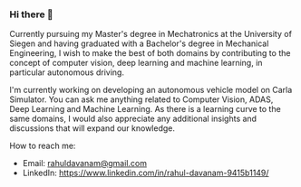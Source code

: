 ### Hi there 👋

Currently pursuing my Master's degree in Mechatronics at the University of Siegen and having graduated with a Bachelor's degree in Mechanical Engineering, I wish to make the best of both domains by contributing to the concept of computer vision, deep learning and machine learning, in particular autonomous driving.

I'm currently working on developing an autonomous vehicle model on Carla Simulator. You can ask me anything related to Computer Vision, ADAS, Deep Learning and Machine Learning. As there is a learning curve to the same domains, I would also appreciate any additional insights and discussions that will expand our knowledge.

How to reach me:
* Email: rahuldavanam@gmail.com
* LinkedIn: https://www.linkedin.com/in/rahul-davanam-9415b1149/

<!--
**rahuldavanam/rahuldavanam** is a ✨ _special_ ✨ repository because its `README.md` (this file) appears on your GitHub profile.

Here are some ideas to get you started:

- 🔭 I’m currently working on ...
- 🌱 I’m currently learning ...
- 👯 I’m looking to collaborate on ...
- 🤔 I’m looking for help with ...
- 💬 Ask me about ...
- 📫 How to reach me: ...
- 😄 Pronouns: ...
- ⚡ Fun fact: ...
-->
